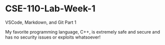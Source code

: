 # CSE-110-Lab-Week-1
VSCode, Markdown, and Git Part 1

My favorite programming language, C++, is extremely safe and secure and has no security issues or exploits whatsoever!